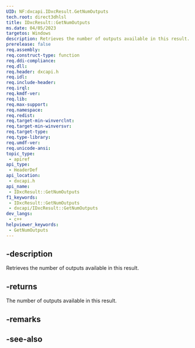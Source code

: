 ```yaml
---
UID: NF:dxcapi.IDxcResult.GetNumOutputs
tech.root: direct3dhlsl
title: IDxcResult::GetNumOutputs
ms.date: 04/05/2023
targetos: Windows
description: Retrieves the number of outputs available in this result.
prerelease: false
req.assembly: 
req.construct-type: function
req.ddi-compliance: 
req.dll: 
req.header: dxcapi.h
req.idl: 
req.include-header: 
req.irql: 
req.kmdf-ver: 
req.lib: 
req.max-support: 
req.namespace: 
req.redist: 
req.target-min-winverclnt: 
req.target-min-winversvr: 
req.target-type: 
req.type-library: 
req.umdf-ver: 
req.unicode-ansi: 
topic_type:
 - apiref
api_type:
 - HeaderDef
api_location:
 - dxcapi.h
api_name:
 - IDxcResult::GetNumOutputs
f1_keywords:
 - IDxcResult::GetNumOutputs
 - dxcapi/IDxcResult::GetNumOutputs
dev_langs:
 - c++
helpviewer_keywords:
 - GetNumOutputs
---
```


## -description

Retrieves the number of outputs available in this result.

## -returns

The number of outputs available in this result.

## -remarks

## -see-also
